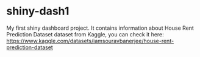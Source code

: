 # shiny-dash1
My first shiny dashboard project. It contains information about House Rent Prediction Dataset dataset from Kaggle, you can check it here:
https://www.kaggle.com/datasets/iamsouravbanerjee/house-rent-prediction-dataset
